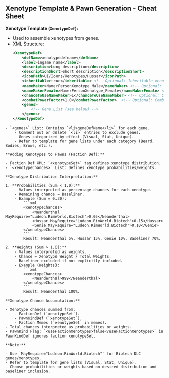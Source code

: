 
## Xenotype Template & Pawn Generation - Cheat Sheet

**Xenotype Template (`XenotypeDef`):**

- Used to assemble xenotypes from genes.
- XML Structure:
    ```xml
    <XenotypeDef>
        <defName>xenotypedefname</defName>
        <label>ingame name</label>
        <description>Long description</description>
        <descriptionShort>Short description</descriptionShort>
        <iconPath>UI/Icons/Xenotypes/Hussar</iconPath>
        <inheritable>true</inheritable> <!-- Optional: Inheritable xenotype -->
        <nameMaker>NamerPersonXenotype_Male</nameMaker> <!-- Optional: Custom name generator -->
        <nameMakerFemale>NamerPersonXenotype_Female</nameMakerFemale> <!-- Optional: Female name generator -->
        <chanceToUseNameMaker>1</chanceToUseNameMaker> <!-- Optional: Chance to use custom name generator -->
        <combatPowerFactor>1.0</combatPowerFactor>  <!-- Optional: Combat power factor adjustment -->
        <genes>
            <!-- Gene List (see below) -->
        </genes>
    </XenotypeDef>
```
- `<genes>` List: Contains `<li>geneDefName</li>` for each gene.
    - Comment out or delete `<li>` entries to exclude genes.
    - Genes categorized by effect (Visual, Stat, Unique).
    - Refer to template for gene lists under each category (Beard, Bodies, Brows, etc.).

**Adding Xenotypes to Pawns (Faction Def):**

- Faction Def XML: `<xenotypeSet>` tag defines xenotype distribution.
- `<xenotypeChances>` List: Defines xenotype probabilities/weights.

**Xenotype Distribution Interpretation:**

1. **Probabilities (Sum < 1.0):**
    - Values interpreted as percentage chances for each xenotype.
    - Remaining chance = Baseliner.
    - Example (Sum = 0.30):
        ```xml
        <xenotypeChances>
            <Neanderthal MayRequire="Ludeon.RimWorld.Biotech">0.05</Neanderthal>
            <Hussar MayRequire="Ludeon.RimWorld.Biotech">0.15</Hussar>
            <Genie MayRequire="Ludeon.RimWorld.Biotech">0.10</Genie>
        </xenotypeChances>
        ```
        Result: Neanderthal 5%, Hussar 15%, Genie 10%, Baseliner 70%.

2. **Weights (Sum > 1.0):**
    - Values interpreted as weights.
    - Chance = Xenotype Weight / Total Weights.
    - Baseliner excluded if not explicitly included.
    - Example (Weights):
        ```xml
        <xenotypeChances>
            <Neanderthal>999</Neanderthal>
        </xenotypeChances>
        ```
        Result: Neanderthal 100%.

**Xenotype Chance Accumulation:**

- Xenotype chances summed from:
    - FactionDef (`xenotypeSet`).
    - PawnKindDef (`xenotypeSet`).
    - Faction Memes (`xenotypeSet` in memes).
- Total chances interpreted as probabilities or weights.
- PawnKind Flag: `<useFactionXenotypes>false</useFactionXenotypes>` in PawnKindDef ignores faction xenotypeSet.

**Note:**

- Use `MayRequire="Ludeon.RimWorld.Biotech"` for Biotech DLC genes/xenotypes.
- Refer to template for gene lists (Visual, Stat, Unique).
- Choose probabilities or weights based on desired distribution and baseliner inclusion.
```
